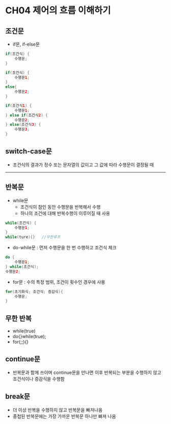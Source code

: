 # CH04 제어의 흐름 이해하기

## 조건문
- if문, if-else문
```Java
if(조건식) {
    수행문;
}

if(조건식) {
    수행문1;
}
else{
    수행문2;
}

if(조건식1) {
    수행문1;
} else if(조건식2) {
    수행문2;
} else(조건식3) {
    수행문3;
}
```

## switch-case문
- 조건식의 결과가 정수 또는 문자열의 값이고 그 값에 따라 수행문이 결정될 때
---   
## 반복문
- while문
    - 조건식이 참인 동안 수행문을 반복해서 수행
    - 하나의 조건에 대해 반복수행이 이루어질 때 사용
```Java
while(조건식) {
    수행문1;
}
while(ture){}   //무한루프
```
- do-while문 : 먼저 수행문을 한 번 수행하고 조건식 체크
```Java
do {
    수행문1;
} while(조건식);
수행문2;
```
- for문 : 수의 특정 범위, 조건이 횟수인 경우에 사용
```Java
for(초기화식; 조건식; 증감식){
    수행문;
}
```

## 무한 반복
- while(true)
- do{}while(true);
- for(;;){}

## continue문
- 반복문과 함께 쓰이며 continue문을 만나면 이후 반복되는 부분을 수행하지 않고 조건식이나 증감식을 수행함

## break문
- 더 이상 반복을 수행하지 않고 반복문을 빠져나옴
- 중첩된 반복문에는 가장 가까운 반복문 하나만 빠져 나옴



